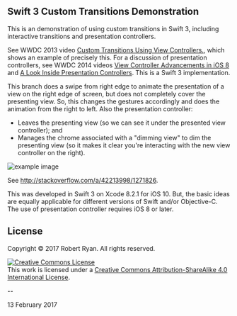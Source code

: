 ## Swift 3 Custom Transitions Demonstration

This is an demonstration of using custom transitions in Swift 3, including interactive transitions and presentation controllers.

See WWDC 2013 video [Custom Transitions Using View Controllers.](https://developer.apple.com/videos/wwdc/2013/?id=218), which shows an example of precisely this. For a discussion of presentation controllers, see WWDC 2014 videos [View Controller Advancements in iOS 8](https://developer.apple.com/videos/wwdc/2014/?id=214) and [A Look Inside Presentation Controllers](https://developer.apple.com/videos/wwdc/2014/?id=228). This is a Swift 3 implementation.

This branch does a swipe from right edge to animate the presentation of a view on the right edge of screen, but does not completely cover the presenting view. So, this changes the gestures accordingly and does the animation from the right to left. Also the presentation controller:

- Leaves the presenting view (so we can see it under the presented view controller); and
- Manages the chrome associated with a "dimming view" to dim the presenting view (so it makes it clear you're interacting with the new view controller on the right).

![example image](https://i.stack.imgur.com/gjrav.gif)

See http://stackoverflow.com/a/42213998/1271826.

This was developed in Swift 3 on Xcode 8.2.1 for iOS 10. But, the basic ideas are equally applicable for different versions of Swift and/or Objective-C. The use of presentation controller requires iOS 8 or later.

## License

Copyright &copy; 2017 Robert Ryan. All rights reserved.

<a rel="license" href="http://creativecommons.org/licenses/by-sa/4.0/"><img alt="Creative Commons License" style="border-width:0" src="http://i.creativecommons.org/l/by-sa/4.0/88x31.png" /></a><br />This work is licensed under a <a rel="license" href="http://creativecommons.org/licenses/by-sa/4.0/">Creative Commons Attribution-ShareAlike 4.0 International License</a>.

--

13 February 2017
